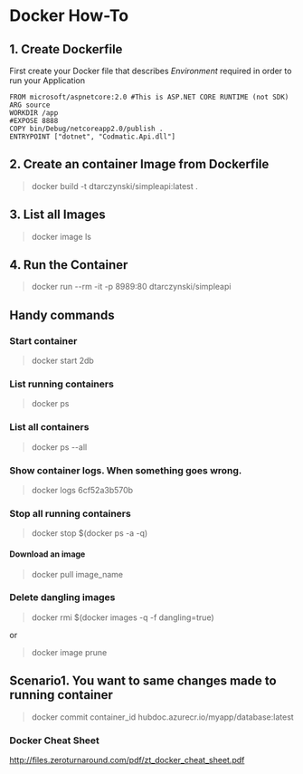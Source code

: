 # Docker How-To
## 1. Create Dockerfile
First create your Docker file that describes *Environment* required in order to run your Application

``` 
FROM microsoft/aspnetcore:2.0 #This is ASP.NET CORE RUNTIME (not SDK)
ARG source
WORKDIR /app
#EXPOSE 8888
COPY bin/Debug/netcoreapp2.0/publish .
ENTRYPOINT ["dotnet", "Codmatic.Api.dll"]
```

## 2. Create an container Image from Dockerfile
> docker build -t dtarczynski/simpleapi:latest .

## 3. List all Images
> docker image ls

## 4. Run the Container
> docker run --rm -it -p 8989:80 dtarczynski/simpleapi

## Handy commands

### Start container
> docker start 2db

### List running containers
> docker ps

### List all containers
> docker ps --all

### Show container logs. When something goes wrong.
> docker logs 6cf52a3b570b

### Stop all running containers
> docker stop $(docker ps -a -q)

#### Download an image
> docker pull image_name

### Delete dangling images
> docker rmi $(docker images -q -f dangling=true)

or

> docker image prune

## Scenario1. You want to same changes made to running container
> docker commit container_id hubdoc.azurecr.io/myapp/database:latest

### Docker Cheat Sheet
http://files.zeroturnaround.com/pdf/zt_docker_cheat_sheet.pdf
